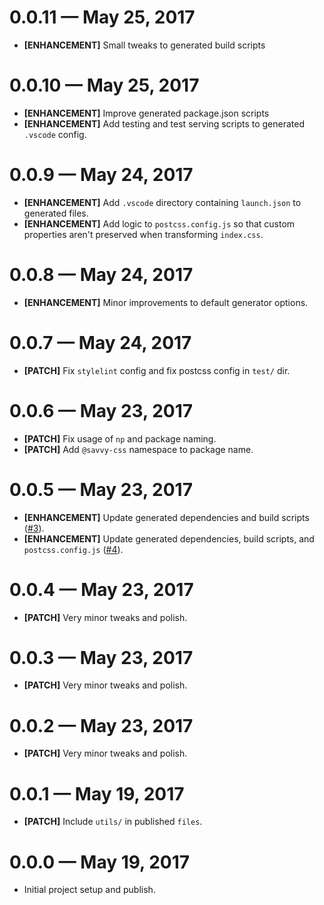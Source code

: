 # 0.0.11 &mdash; May 25, 2017

- **[ENHANCEMENT]** Small tweaks to generated build scripts


# 0.0.10 &mdash; May 25, 2017

- **[ENHANCEMENT]** Improve generated package.json scripts
- **[ENHANCEMENT]** Add testing and test serving scripts to generated `.vscode` config.


# 0.0.9 &mdash; May 24, 2017

- **[ENHANCEMENT]** Add `.vscode` directory containing `launch.json` to generated files.
- **[ENHANCEMENT]** Add logic to `postcss.config.js` so that custom properties aren't preserved 
when transforming `index.css`.


# 0.0.8 &mdash; May 24, 2017

- **[ENHANCEMENT]** Minor improvements to default generator options.


# 0.0.7 &mdash; May 24, 2017

- **[PATCH]** Fix `stylelint` config and fix postcss config in `test/` dir.


# 0.0.6 &mdash; May 23, 2017

- **[PATCH]** Fix usage of `np` and package naming.
- **[PATCH]** Add `@savvy-css` namespace to package name.


# 0.0.5 &mdash; May 23, 2017

- **[ENHANCEMENT]** Update generated dependencies and build scripts ([#3](https://github.com/savvy-css/generator-savvy-css/pull/3)).
- **[ENHANCEMENT]** Update generated dependencies, build scripts, and `postcss.config.js` ([#4](https://github.com/savvy-css/generator-savvy-css/pull/4)).


# 0.0.4 &mdash; May 23, 2017

- **[PATCH]** Very minor tweaks and polish.


# 0.0.3 &mdash; May 23, 2017

- **[PATCH]** Very minor tweaks and polish.


# 0.0.2 &mdash; May 23, 2017

- **[PATCH]** Very minor tweaks and polish.


# 0.0.1 &mdash; May 19, 2017

- **[PATCH]** Include `utils/` in published `files`.


# 0.0.0 &mdash; May 19, 2017

- Initial project setup and publish.
